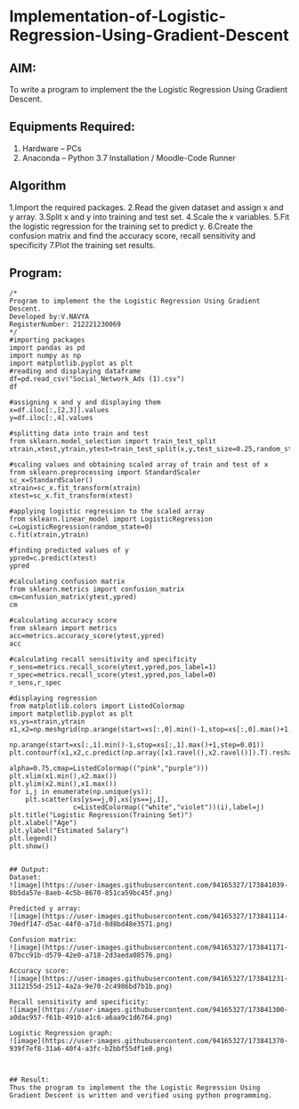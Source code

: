 # Implementation-of-Logistic-Regression-Using-Gradient-Descent

## AIM:
To write a program to implement the the Logistic Regression Using Gradient Descent.

## Equipments Required:
1. Hardware – PCs
2. Anaconda – Python 3.7 Installation / Moodle-Code Runner

## Algorithm
1.Import the required packages.
2.Read the given dataset and assign x and y array.
3.Split x and y into training and test set.
4.Scale the x variables.
5.Fit the logistic regression for the training set to predict y.
6.Create the confusion matrix and find the accuracy score, recall sensitivity and specificity
7.Plot the training set results.

## Program:
```
/*
Program to implement the the Logistic Regression Using Gradient Descent.
Developed by:V.NAVYA
RegisterNumber: 212221230069  
*/
#importing packages
import pandas as pd
import numpy as np
import matplotlib.pyplot as plt
#reading and displaying dataframe
df=pd.read_csv("Social_Network_Ads (1).csv")
df

#assigning x and y and displaying them
x=df.iloc[:,[2,3]].values
y=df.iloc[:,4].values 

#splitting data into train and test
from sklearn.model_selection import train_test_split
xtrain,xtest,ytrain,ytest=train_test_split(x,y,test_size=0.25,random_state=0)

#scaling values and obtaining scaled array of train and test of x
from sklearn.preprocessing import StandardScaler
sc_x=StandardScaler()
xtrain=sc_x.fit_transform(xtrain)
xtest=sc_x.fit_transform(xtest)

#applying logistic regression to the scaled array
from sklearn.linear_model import LogisticRegression
c=LogisticRegression(random_state=0)
c.fit(xtrain,ytrain)

#finding predicted values of y
ypred=c.predict(xtest)
ypred

#calculating confusion matrix
from sklearn.metrics import confusion_matrix
cm=confusion_matrix(ytest,ypred)
cm

#calculating accuracy score
from sklearn import metrics
acc=metrics.accuracy_score(ytest,ypred)
acc

#calculating recall sensitivity and specificity
r_sens=metrics.recall_score(ytest,ypred,pos_label=1)
r_spec=metrics.recall_score(ytest,ypred,pos_label=0)
r_sens,r_spec

#displaying regression 
from matplotlib.colors import ListedColormap
import matplotlib.pyplot as plt
xs,ys=xtrain,ytrain
x1,x2=np.meshgrid(np.arange(start=xs[:,0].min()-1,stop=xs[:,0].max()+1,step=0.01),
               np.arange(start=xs[:,1].min()-1,stop=xs[:,1].max()+1,step=0.01))
plt.contourf(x1,x2,c.predict(np.array([x1.ravel(),x2.ravel()]).T).reshape(x1.shape),
                            alpha=0.75,cmap=ListedColormap(("pink","purple")))
plt.xlim(x1.min(),x2.max())
plt.ylim(x2.min(),x1.max())
for i,j in enumerate(np.unique(ys)):
    plt.scatter(xs[ys==j,0],xs[ys==j,1],
                c=ListedColormap(("white","violet"))(i),label=j)
plt.title("Logistic Regression(Training Set)")
plt.xlabel("Age")
plt.ylabel("Estimated Salary")
plt.legend()
plt.show()


## Output:
Dataset:
![image](https://user-images.githubusercontent.com/94165327/173841039-8b5da57e-8aeb-4c5b-8670-851ca59bc45f.png)

Predicted y array:
![image](https://user-images.githubusercontent.com/94165327/173841114-70edf147-d5ac-44f0-a71d-8d8bd48e3571.png)

Confusion matrix:
![image](https://user-images.githubusercontent.com/94165327/173841171-87bcc91b-d579-42e0-a718-2d3aeda08576.png)

Accuracy score:
![image](https://user-images.githubusercontent.com/94165327/173841231-3112155d-2512-4a2a-9e70-2c4986bd7b1b.png)

Recall sensitivity and specificity:
![image](https://user-images.githubusercontent.com/94165327/173841300-a0dac957-f61b-4910-a1c6-a6aa9c1d6764.png)

Logistic Regression graph:
![image](https://user-images.githubusercontent.com/94165327/173841370-939f7ef8-31a6-40f4-a3fc-b2bbf55df1e8.png)



## Result:
Thus the program to implement the the Logistic Regression Using Gradient Descent is written and verified using python programming.

